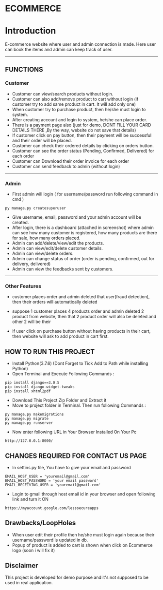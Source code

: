 # ECOMMERCE

# Introduction

E-commerce website where user and admin connection is made. Here user can book the items and admin can keep track of user.

---

## FUNCTIONS

### Customer

- Customer can view/search products without login.
- Customer can also add/remove product to cart without login (if customer try to add same product in cart. It will add only one)
- When customer try to purchase product, then he/she must login to system.
- After creating account and login to system, he/she can place order.
- There is a payment page also (just for demo, DONT FILL YOUR CARD DETAILS THERE ,By the way, website do not save that details)
- If customer click on pay button, then their payment will be successful and their order will be placed.
- Customer can check their ordered details by clicking on orders button.
- Customer can see the order status (Pending, Confirmed, Delivered) for each order
- Customer can Download their order invoice for each order
- Customer can send feedback to admin (without login)

---

### Admin

- First admin will login ( for username/password run following command in cmd )

```
py manage.py createsuperuser
```

- Give username, email, password and your admin account will be created.
- After login, there is a dashboard (attached in screenshot) where admin can see how many customer is registered, how many products are there for sale, how many orders placed.
- Admin can add/delete/view/edit the products.
- Admin can view/edit/delete customer details.
- Admin can view/delete orders.
- Admin can change status of order (order is pending, confirmed, out for delivery, delivered)
- Admin can view the feedbacks sent by customers.

---

### Other Features

- customer places order and admin deleted that user(fraud detection), then their orders will automatically deleted

- suppose 1 customer places 4 products order and admin deleted 2 product from website, then that 2 product order will
  also be deleted and other 2 will be their
- If user click on purchase button without having products in their cart, then website will ask to add product in cart first.

## HOW TO RUN THIS PROJECT

- Install Python(3.7.6) (Dont Forget to Tick Add to Path while installing Python)
- Open Terminal and Execute Following Commands :

```
pip install django==3.0.5
pip install django-widget-tweaks
pip install xhtml2pdf

```

- Download This Project Zip Folder and Extract it
- Move to project folder in Terminal. Then run following Commands :

```
py manage.py makemigrations
py manage.py migrate
py manage.py runserver
```

- Now enter following URL in Your Browser Installed On Your Pc

```
http://127.0.0.1:8000/
```

## CHANGES REQUIRED FOR CONTACT US PAGE

- In settins.py file, You have to give your email and password

```
EMAIL_HOST_USER = 'youremail@gmail.com'
EMAIL_HOST_PASSWORD = 'your email password'
EMAIL_RECEIVING_USER = 'youremail@gmail.com'
```

- Login to gmail through host email id in your browser and open following link and turn it ON

```
https://myaccount.google.com/lesssecureapps
```

## Drawbacks/LoopHoles

- When user edit their profile then he/she must login again because their username/password is updated in db.
- Popup of product is added to cart is shown when click on Ecommerce logo (soon i will fix it)

## Disclaimer

This project is developed for demo purpose and it's not supposed to be used in real application.

